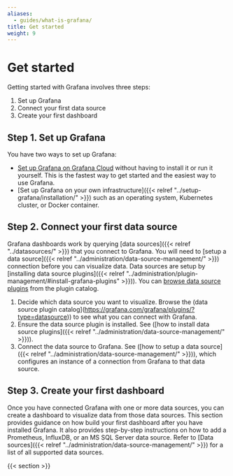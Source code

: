 ```yaml
---
aliases:
  - guides/what-is-grafana/
title: Get started
weight: 9
---
```


# Get started

Getting started with Grafana involves three steps:

1. Set up Grafana
1. Connect your first data source
1. Create your first dashboard

## Step 1. Set up Grafana

You have two ways to set up Grafana:

- [Set up Grafana on Grafana Cloud]("https://grafana.com/docs/grafana-cloud/quickstart/") without having to install it or run it yourself.
  This is the fastest way to get started and the easiest way to use Grafana.
- [Set up Grafana on your own infrastructure]({{< relref "../setup-grafana/installation/" >}}) such as an operating system, Kubernetes cluster, or Docker container.

## Step 2. Connect your first data source

Grafana dashboards work by querying [data sources]({{< relref "../datasources/" >}}) that you connect to Grafana.
You will need to [setup a data source]({{< relref "../administration/data-source-management/" >}}) connection before you can visualize data.
Data sources are setup by [installing data source plugins]({{< relref "../administration/plugin-management/#install-grafana-plugins" >}})).
You can [browse data source plugins](https://grafana.com/grafana/plugins/?type=datasource) from the plugin catalog.

1. Decide which data source you want to visualize. Browse the (data source plugin catalog](https://grafana.com/grafana/plugins/?type=datasource)) to see what you can connect with Grafana.
1. Ensure the data source plugin is installed.
   See ([how to install data source plugins]({{< relref "../administration/data-source-management/" >}})).
1. Connect the data source to Grafana.
   See ([how to setup a data source]({{< relref "../administration/data-source-management/" >}})), which configures an instance of a connection from Grafana to that data source.

## Step 3. Create your first dashboard

Once you have connected Grafana with one or more data sources, you can create a dashboard to visualize data from those data sources. This section provides guidance on how build your first dashboard after you have installed Grafana. It also provides step-by-step instructions on how to add a Prometheus, InfluxDB, or an MS SQL Server data source. Refer to [Data sources]({{< relref "../administration/data-source-management/" >}}) for a list of all supported data sources.

{{< section >}}
